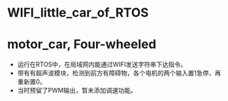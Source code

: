 
 # WIFI_little_car_of_RTOS
 # motor_car, Four-wheeled
- 运行在RTOS中，在局域网内能通过WIFI发送字符串下达指令。
- 带有有超声波模块，检测到前方有障碍物，各个电机的两个输入置1急停，再重新置0。
- 当时预留了PWM输出，暂未添加调速功能。
